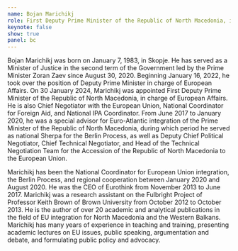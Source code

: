 ```yaml
---
name: Bojan Marichikj
role: First Deputy Prime Minister of the Republic of North Macedonia, in charge of European Affairs
keynote: false
show: true
panel: bc
---
```


Bojan Marichikj was born on January 7, 1983, in Skopje. He has served as a Minister of Justice in the second term of the Government led by the Prime Minister Zoran Zaev since August 30, 2020. Beginning January 16, 2022, he took over the position of Deputy Prime Minister in charge of European Affairs. On 30 January 2024, Marichikj was appointed First Deputy Prime Minister of the Republic of North Macedonia, in charge of European Affairs. He is also Chief Negotiator with the European Union, National Coordinator for Foreign Aid, and National IPA Coordinator. From June 2017 to January 2020, he was a special advisor for Euro-Atlantic integration of the Prime Minister of the Republic of North Macedonia, during which period he served as national Sherpa for the Berlin Process, as well as Deputy Chief Political Negotiator, Chief Technical Negotiator, and Head of the Technical Negotiation Team for the Accession of the Republic of North Macedonia to the European Union.

Marichikj has been the National Coordinator for European Union integration, the Berlin Process, and regional cooperation between January 2020 and August 2020. He was the CEO of Eurothink from November 2013 to June 2017. Marichikj was a research assistant on the Fulbright Project of Professor Keith Brown of Brown University from October 2012 to October 2013. He is the author of over 20 academic and analytical publications in the field of EU integration for North Macedonia and the Western Balkans. Marichikj has many years of experience in teaching and training, presenting academic lectures on EU issues, public speaking, argumentation and debate, and formulating public policy and advocacy.
